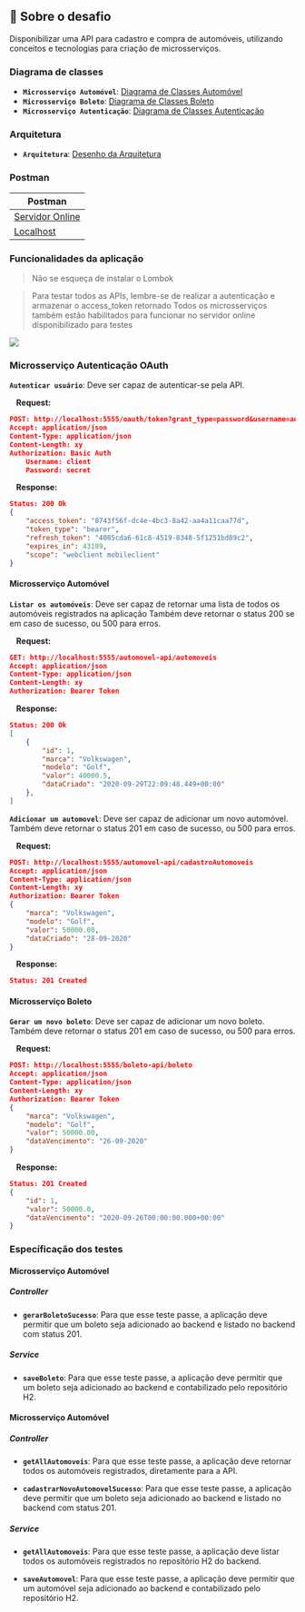 ## :rocket: Sobre o desafio

Disponibilizar uma API para cadastro e compra de automóveis, utilizando conceitos e tecnologias para criação de microsserviços.

### Diagrama de classes

- **`Microsserviço Automóvel`**: [Diagrama de Classes Automóvel](docs/diagrama_classes_automovel.png)
- **`Microsserviço Boleto`**: [Diagrama de Classes Boleto](docs/diagrama_classes_boleto.png)
- **`Microsserviço Autenticação`**: [Diagrama de Classes Autenticação](docs/diagrama_classes_autenticacao.png)


### Arquitetura

- **`Arquitetura`**: [Desenho da Arquitetura](docs/arquitetura_sistema_automobilistico.png)

### Postman

| Postman |
| ------------- |
| [Servidor Online](docs/servidor_online.json) | 
| [Localhost ](docs/localhost_postman.json) | 


### Funcionalidades da aplicação
> Não se esqueça de instalar o Lombok

> Para testar todos as APIs, lembre-se de realizar a autenticação e armazenar o access_token retornado
> Todos os microsserviços também estão habilitados para funcionar no servidor online disponibilizado para testes

![](https://s1.gifyu.com/images/testeaa.gif)


### Microsserviço Autenticação OAuth

**`Autenticar usuário`**: Deve ser capaz de autenticar-se pela API.

&nbsp;&nbsp;&nbsp;**Request:**
```json
POST: http://localhost:5555/oauth/token?grant_type=password&username=admin&password=admin
Accept: application/json
Content-Type: application/json
Content-Length: xy
Authorization: Basic Auth
    Username: client
    Password: secret
```

&nbsp;&nbsp;&nbsp;**Response:**
```json
Status: 200 Ok
{
    "access_token": "8743f56f-dc4e-4bc3-8a42-aa4a11caa77d",
    "token_type": "bearer",
    "refresh_token": "4085cda6-61c8-4519-8348-5f1251bd89c2",
    "expires_in": 43199,
    "scope": "webclient mobileclient"
}
```


#### Microsserviço Automóvel


**`Listar os automóveis`**: Deve ser capaz de retornar uma lista de todos os automóveis registrados na aplicação Também deve retornar o status 200 se em caso de sucesso, ou 500 para erros.

&nbsp;&nbsp;&nbsp;**Request:**
```json
GET: http://localhost:5555/automovel-api/automoveis
Accept: application/json
Content-Type: application/json
Content-Length: xy
Authorization: Bearer Token
```

&nbsp;&nbsp;&nbsp;**Response:**
```json
Status: 200 Ok
[
    {
        "id": 1,
        "marca": "Volkswagen",
        "modelo": "Golf",
        "valor": 40000.5,
        "dataCriado": "2020-09-29T22:09:48.449+00:00"
    },
]
```

**`Adicionar um automovel`**: Deve ser capaz de adicionar um novo automóvel. Também deve retornar o status 201 em caso de sucesso, ou 500 para erros.

&nbsp;&nbsp;&nbsp;**Request:**
```json
POST: http://localhost:5555/automovel-api/cadastroAutomoveis
Accept: application/json
Content-Type: application/json
Content-Length: xy
Authorization: Bearer Token
{
    "marca": "Volkswagen",
    "modelo": "Golf",
    "valor": 50000.00,
    "dataCriado": "28-09-2020"
}
```

&nbsp;&nbsp;&nbsp;**Response:**
```json
Status: 201 Created
```


#### Microsserviço Boleto

**`Gerar um novo boleto`**: Deve ser capaz de adicionar um novo boleto. Também deve retornar o status 201 em caso de sucesso, ou 500 para erros.

&nbsp;&nbsp;&nbsp;**Request:**
```json
POST: http://localhost:5555/boleto-api/boleto
Accept: application/json
Content-Type: application/json
Content-Length: xy
Authorization: Bearer Token
{
    "marca": "Volkswagen",
    "modelo": "Golf",
    "valor": 50000.00,
    "dataVencimento": "26-09-2020"
}
```

&nbsp;&nbsp;&nbsp;**Response:**
```json
Status: 201 Created
{
    "id": 1,
    "valor": 50000.0,
    "dataVencimento": "2020-09-26T00:00:00.000+00:00"
}
```


### Específicação dos testes 

#### Microsserviço Automóvel

##### Controller
- **`gerarBoletoSucesso`**: Para que esse teste passe, a aplicação deve permitir que um boleto seja adicionado ao backend e listado no backend com status 201.


##### Service
- **`saveBoleto`**: Para que esse teste passe, a aplicação deve permitir que um boleto seja adicionado ao backend e contabilizado pelo repositório H2.

#### Microsserviço Automóvel

##### Controller
- **`getAllAutomoveis`**: Para que esse teste passe, a aplicação deve retornar todos os automóveis registrados, diretamente para a API.

- **`cadastrarNovoAutomovelSucesso`**: Para que esse teste passe, a aplicação deve permitir que um boleto seja adicionado ao backend e listado no backend com status 201.


##### Service

- **`getAllAutomoveis`**: Para que esse teste passe, a aplicação deve listar todos os automóveis registrados no repositório H2 do backend.

- **`saveAutomovel`**: Para que esse teste passe, a aplicação deve permitir que um automóvel seja adicionado ao backend e contabilizado pelo repositório H2.

